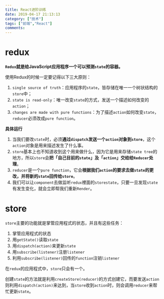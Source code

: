 ```yaml
---
title: React进阶训练
date: 2019-04-17 21:13:13
category: ["技术"]
tags: ["前端","React"]
comments:
---
```


# redux #

**`Redux`就是给JavaScript应用程序一个可以预测`state`的容器。**

<!--more-->

使用Redux的时候一定要记得以下三大原则：

1. `single source of truth`：应用程序的`state`，皆存储在唯一一个树状结构的`store`中；
2. `state is read-only`：唯一改变`state`的方式，发送一个描述如何改变的`action`；
3. `changes are made with pure functions`：为了描述`action`如何改变`state`，`reducer`必须改成`pure function`。

**具体运行**

1. 当我们要改`state`时，必须**通过`dispatch`发送一个`action`对象到`store`**，这个`action`对象是用来描述发生了什么事。
2. `store`基本上也不知道收到这个用来做什么，因为它是用来存储`state tree`的地方，所以`store`会**把「自己目前的`state`」及「`action`」交给给`Reducer`处理**。
3. `reducer`是一个`pure function`，它会**根据我们`action`的要求去做`state`的更改，并将新的`state`回传给`store`**。
4. 我们可以让`component`去做监听`redux`裡面的`storestate`，只要一旦发现`state`有发生变化，就会立即帮我们重新`Render`。

# store #

`store`主要的功能就是掌管应用程式的状态，并且有这些任务：

1. 掌管应用程式的状态
2. 用`getState()`读取`state`
3. 用`dispatch(action)`来更新`state`
4. 用`subscribe(listener)`注册`listener`
5. 利用`subscribe(listener)`回传的`function`注销`listener`

在`redux`的应用程式中，`store`只会有一个。

创建`state`的方法就是利用`createStore(reducer)`的方式创建它，而要发送`action`则利用`dispatch(action)`来达到，当`store`收到`action`时，则会调用`reducer`来帮忙更新`state`。


